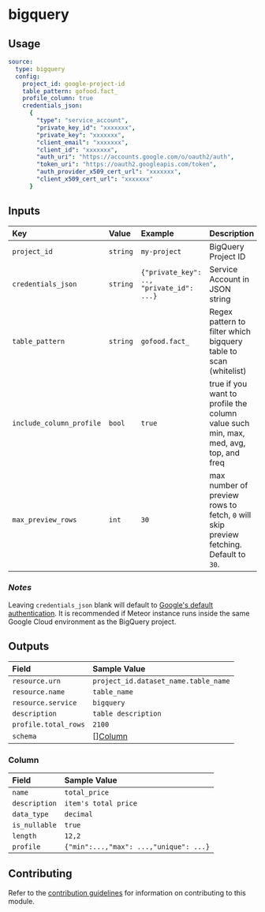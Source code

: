# bigquery

## Usage

```yaml
source:
  type: bigquery
  config:
    project_id: google-project-id
    table_pattern: gofood.fact_
    profile_column: true
    credentials_json:
      {
        "type": "service_account",
        "private_key_id": "xxxxxxx",
        "private_key": "xxxxxxx",
        "client_email": "xxxxxxx",
        "client_id": "xxxxxxx",
        "auth_uri": "https://accounts.google.com/o/oauth2/auth",
        "token_uri": "https://oauth2.googleapis.com/token",
        "auth_provider_x509_cert_url": "xxxxxxx",
        "client_x509_cert_url": "xxxxxxx"
      }
```

## Inputs

| Key | Value | Example | Description |    |
| :-- | :---- | :------ | :---------- | :- |
| `project_id` | `string` | `my-project` | BigQuery Project ID | *required* |
| `credentials_json` | `string` | `{"private_key": .., "private_id": ...}` | Service Account in JSON string | *optional* |
| `table_pattern` | `string` | `gofood.fact_` | Regex pattern to filter which bigquery table to scan (whitelist) | *optional* |
| `include_column_profile` | `bool` | `true` | true if you want to profile the column value such min, max, med, avg, top, and freq | *optional* |
| `max_preview_rows` | `int` | `30` | max number of preview rows to fetch, `0` will skip preview fetching. Default to `30`. | *optional* |

### *Notes*

Leaving `credentials_json` blank will default to [Google's default authentication](https://cloud.google.com/docs/authentication/production#automatically). It is recommended if Meteor instance runs inside the same Google Cloud environment as the BigQuery project.

## Outputs

| Field | Sample Value |
| :---- | :---- |
| `resource.urn` | `project_id.dataset_name.table_name` |
| `resource.name` | `table_name` |
| `resource.service` | `bigquery` |
| `description` | `table description` |
| `profile.total_rows` | `2100` |
| `schema` | [][Column](#column) |

### Column

| Field | Sample Value |
| :---- | :---- |
| `name` | `total_price` |
| `description` | `item's total price` |
| `data_type` | `decimal` |
| `is_nullable` | `true` |
| `length` | `12,2` |
| `profile` | `{"min":...,"max": ...,"unique": ...}` |

## Contributing

Refer to the [contribution guidelines](../../../docs/contribute/guide.md#adding-a-new-extractor) for information on contributing to this module.
